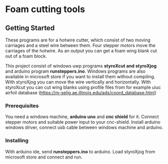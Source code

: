 # Foam cutting tools

## Getting Started
These programs are for a hotwire cutter, which consist of two moving carriages and a steel wire
between them. Four stepper motors move the carriages of the hotwire. As an output you can get
a foam wing blank cut out of a foam block.

This project consist of windows uwp programs **styroXcut and styroXjog** and arduino program
**runsteppers.ino**. Windows programs are also available in microsoft store if you want
to install them without compiling. With styroXjog you can move the wire vertically and horizontally.
With styroXcut you can cut wing blanks using profile files from for example uiuc airfoil database
(https://m-selig.ae.illinois.edu/ads/coord_database.html)

### Prerequisites
You need a windows machine, **arduino uno** and **cnc shield** for it.
Connect stepper motors and suitable power input to your cnc-shield. 
Install arduino windows driver, connect usb cable between windows machine and arduino.

### Installing
With arduino ide, send **runsteppers.ino** to arduino. Load styroXjog from microsoft
store and connect and run.
